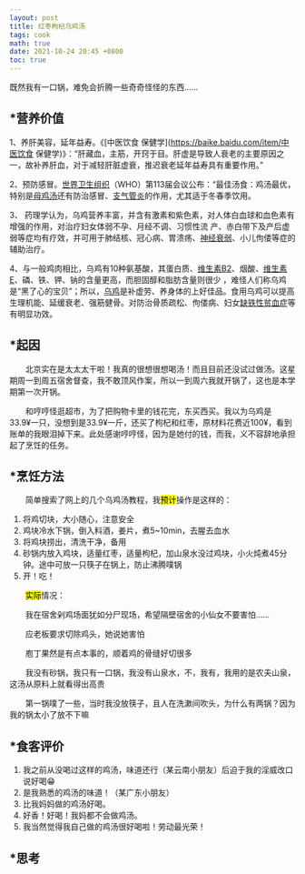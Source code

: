 ```yaml
---
layout: post
title: 红枣枸杞乌鸡汤
tags: cook
math: true
date: 2021-10-24 20:45 +0800
toc: true
---
```


既然我有一口锅，难免会折腾一些奇奇怪怪的东西……



## *营养价值

1、养肝美容，延年益寿。《[中医饮食 保健学](https://baike.baidu.com/item/中医饮食 保健学)》：“肝藏血，主筋，开窍于目。肝虚是导致人衰老的主要原因之一，故补养肝血，对于减轻肝脏虚衰，推迟衰老延年益寿具有重要作用。”

2、预防感冒。[世界卫生组织](https://baike.baidu.com/item/世界卫生组织)（WHO）第113届会议公布：“最佳汤食：鸡汤最优，特别是[母鸡汤](https://baike.baidu.com/item/母鸡汤)还有防治感冒、[支气管炎](https://baike.baidu.com/item/支气管炎/982703)的作用，尤其适于冬春季饮用。

3、 药理学认为，乌鸡营养丰富，并含有激素和紫色素，对人体白血球和血色素有增强的作用，对治疗妇女体弱不孕、月经不调、习惯性流 产、赤白带下及产后虚弱等症均有疗效，并可用于肺结核、冠心病、胃溃疡、[神经衰弱](https://baike.baidu.com/item/神经衰弱/870664)、小儿佝偻等症的辅助治疗。

4、与一般鸡肉相比，乌鸡有10种氨基酸，其蛋白质、[维生素B2](https://baike.baidu.com/item/维生素B2/2625885)、烟酸、[维生素E](https://baike.baidu.com/item/维生素E)、磷、铁、钾、钠的含量更高，而胆固醇和脂肪含量则很少 ，难怪人们称乌鸡是“黑了心的宝贝”；所以，[乌鸡](https://baike.baidu.com/item/乌鸡)是补虚劳、养身体的上好佳品。食用乌鸡可以提高生理机能、延缓衰老、强筋健骨。对防治骨质疏松、佝偻病、妇女[缺铁性贫血症](https://baike.baidu.com/item/缺铁性贫血症)等有明显功效。



## *起因

&emsp;&emsp;北京实在是太太太干啦！我真的很想很想喝汤！而且目前还没试过做汤。这星期周一到周五宿舍督查，我不敢顶风作案，所以一到周六我就开锅了，这也是本学期第一次开锅。

&emsp;&emsp;和哼哼怪逛超市，为了把购物卡里的钱花完，东买西买。我以为乌鸡是33.9¥一只，没想到是33.9¥一斤，还买了枸杞和红枣，原材料花费近100¥，看到账单的我眼泪掉下来。此处感谢哼哼怪，因为是她付的钱，而我，义不容辞地承担起了烹饪的任务。



## *烹饪方法

&emsp;&emsp;简单搜索了网上的几个乌鸡汤教程，我<mark>预计</mark>操作是这样的：

1. 将鸡切块，大小随心，注意安全
2. 鸡块冷水下锅，倒入料酒，姜片，煮5~10min，去腥去血水
3. 将鸡块捞出，清洗干净，备用
4. 砂锅内放入鸡块，适量红枣，适量枸杞，加山泉水没过鸡块，小火炖煮45分钟。途中可放一只筷子在锅上，防止沸腾噗锅
5. 开！吃！

&emsp;&emsp;<mark>实际</mark>情况：

&emsp;&emsp;我在宿舍剁鸡场面犹如分尸现场，希望隔壁宿舍的小仙女不要害怕……

&emsp;&emsp;应老板要求切除鸡头，她说她害怕

&emsp;&emsp;庖丁果然是有点本事的，顺着鸡的骨缝好切很多

&emsp;&emsp;我没有砂锅，我只有一口锅，我没有山泉水，不，我有，我用的是农夫山泉，这汤从原料上就看得出高贵

&emsp;&emsp;第一锅噗了一些，当时我没放筷子，且人在洗漱间吹头，为什么有两锅？因为我的锅太小了放不下嘛



## *食客评价

1. 我之前从没喝过这样的鸡汤，味道还行（某云南小朋友）后迫于我的淫威改口说好喝😁
2. 是我熟悉的鸡汤的味道！（某广东小朋友）
3. 比我妈妈做的鸡汤好喝。
4. 好香！好喝！我妈都不会做鸡汤。
5. 我当然觉得我自己做的鸡汤很好喝啦！劳动最光荣！



## *思考








